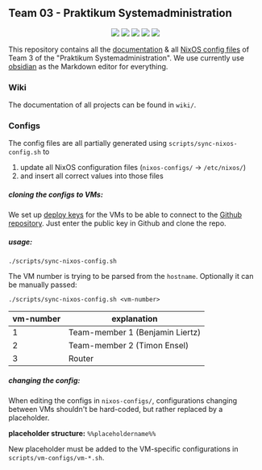 ## Team 03 - Praktikum Systemadministration
<p align="center">
  <a href="mailto:ge71zig@tum.de"><img src="https://img.shields.io/badge/-ge71zig%40tum.de-red?logo=mail.ru&logoColor=white"></img></a>
  <a href="https://github.com/forgodtosave/"><img src="https://img.shields.io/badge/-Benjamin Liertz-gray?logo=github&logoColor=white"></img></a>
  <a href="[https://director.net.in.tum.de/](https://director.net.in.tum.de/teaching/ws2425/psa.html)"><img src="https://img.shields.io/badge/-https://director.net.in.tum.de/-blue?logo=onnx&logoColor=white"></img></a>
  <a href="https://github.com/forgottosave/"><img src="https://img.shields.io/badge/-Timon Ensel-gray?logo=github&logoColor=white"></img></a>
  <a href="mailto:timon.ensel@tum.de"><img src="https://img.shields.io/badge/-timon.ensel%40tum.de-red?logo=mail.ru&logoColor=white"></img></a>
</p>

This repository contains all the [documentation](README.md#Wiki) & all [NixOS config files](README.md#Configs) of Team 3 of the "Praktikum Systemadministration".
We use currently use [obsidian](https://obsidian.md/) as the Markdown editor for everything.
### Wiki
The documentation of all projects can be found in `wiki/`.

### Configs
The config files are all partially generated using `scripts/sync-nixos-config.sh` to
1. update all NixOS configuration files (`nixos-configs/` -> `/etc/nixos/`)
2. and insert all correct values into those files
##### cloning the configs to VMs:
We set up [deploy keys](https://docs.github.com/en/authentication/connecting-to-github-with-ssh/managing-deploy-keys#deploy-keys) for the VMs to be able to connect to the [Github repository](https://github.com/forgottosave/psaWiSe2425/). Just enter the public key in Github and clone the repo.
##### usage:
```
./scripts/sync-nixos-config.sh
```

The VM number is trying to be parsed from the `hostname`. Optionally it can be manually passed:
```
./scripts/sync-nixos-config.sh <vm-number>
```

| vm-number | explanation                     |
| --------- | ------------------------------- |
| 1         | Team-member 1 (Benjamin Liertz) |
| 2         | Team-member 2 (Timon Ensel)     |
| 3         | Router                          |
##### changing the config:
When editing the configs in `nixos-configs/`, configurations changing between VMs shouldn't be hard-coded, but rather replaced by a placeholder.

**placeholder structure:** `%%placeholdername%%`

New placeholder must be added to the VM-specific configurations in `scripts/vm-configs/vm-*.sh`.
